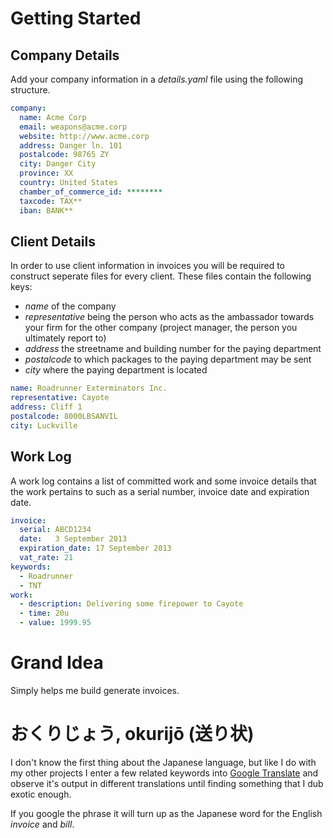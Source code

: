 # Getting Started

## Company Details
Add your company information in a _details.yaml_ file using the following
structure.
```yaml
company:
  name: Acme Corp
  email: weapons@acme.corp
  website: http://www.acme.corp
  address: Danger ln. 101
  postalcode: 98765 ZY
  city: Danger City
  province: XX
  country: United States
  chamber_of_commerce_id: ********
  taxcode: TAX**
  iban: BANK**
```

## Client Details
In order to use client information in invoices you will be required to
construct seperate files for every client. These files contain the following
keys:

 - _name_ of the company
 - _representative_ being the person who acts as the ambassador towards your firm for the other company (project manager, the person you ultimately report to)
 - _address_ the streetname and building number for the paying department
 - _postalcode_ to which packages to the paying department may be sent
 - _city_ where the paying department is located

```yaml
name: Roadrunner Exterminators Inc.
representative: Cayote
address: Cliff 1
postalcode: 8000LBSANVIL
city: Luckville
```

## Work Log
A work log contains a list of committed work and some invoice details that the
work pertains to such as a serial number, invoice date and expiration date.
```yaml
invoice:
  serial: ABCD1234
  date:   3 September 2013
  expiration_date: 17 September 2013
  vat_rate: 21
keywords:
  - Roadrunner
  - TNT
work:
  - description: Delivering some firepower to Cayote
  - time: 20u
  - value: 1999.95
```

# Grand Idea
Simply helps me build generate invoices.

# おくりじょう, okurijō (送り状)
I don't know the first thing about the Japanese language, but like I do with my
other projects I enter a few related keywords into
[Google Translate](http://translate.google.com) and observe it's output in
different translations until finding something that I dub exotic enough.

If you google the phrase it will turn up as the Japanese word for the English
_invoice_ and _bill_.
